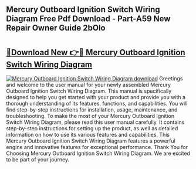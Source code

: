 ## Mercury Outboard Ignition Switch Wiring Diagram Free Pdf Download - Part-A59 New Repair Owner Guide 2bOlo

# <h2><a href="http://dfiwjw9.blite.top/?on=Mercury+Outboard+Ignition+Switch+Wiring+Diagram">🔗Download New 👉🔴 Mercury Outboard Ignition Switch Wiring Diagram</a></h2>

[![Mercury Outboard Ignition Switch Wiring Diagram download](https://i.imgur.com/lujVjoI.png)](http://dfiwjw9.blite.top/?on=Mercury+Outboard+Ignition+Switch+Wiring+Diagram)
Greetings and welcome to the user manual for your newly assembled Mercury Outboard Ignition Switch Wiring Diagram. This manual is specifically designed to help you get started with your product and provide you with a thorough understanding of its features, functions, and capabilities. You will find step-by-step instructions for installation, usage, maintenance, and troubleshooting. To make the most of your Mercury Outboard Ignition Switch Wiring Diagram, please read this user manual carefully. It contains step-by-step instructions for setting up the product, as well as detailed information on how to use its various features and capabilities. This Mercury Outboard Ignition Switch Wiring Diagram features a powerful engine and innovative features for exceptional performance. Thank You for Choosing Mercury Outboard Ignition Switch Wiring Diagram. We are excited to be part of your journey.
